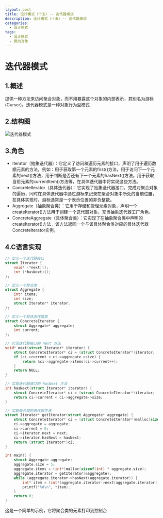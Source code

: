 ```yaml
---
layout: post
title: 设计模式（十五）-- 迭代器模式
description: 设计模式（十五）-- 迭代器模式
categories:
  - 设计模式
tags:
  - 设计模式
  - 面向对象
---
```


# 迭代器模式

## 1.概述

提供一种方法来访问聚合对象，而不用暴露这个对象的内部表示，其别名为游标(Cursor)。迭代器模式是一种对象行为型模式

## 2.结构图

![迭代器模式](https://kx-image.oss-cn-chengdu.aliyuncs.com/%E8%BF%AD%E4%BB%A3%E5%99%A8%E6%A8%A1%E5%BC%8F.png)

## 3.角色

- Iterator（抽象迭代器）：它定义了访问和遍历元素的接口，声明了用于遍历数据元素的方法，例如：用于获取第一个元素的first()方法，用于访问下一个元素的next()方法，用于判断是否还有下一个元素的hasNext()方法，用于获取当前元素的currentItem()方法等，在具体迭代器中将实现这些方法。
- ConcreteIterator（具体迭代器）：它实现了抽象迭代器接口，完成对聚合对象的遍历，同时在具体迭代器中通过游标来记录在聚合对象中所处的当前位置，在具体实现时，游标通常是一个表示位置的非负整数。
- Aggregate（抽象聚合类）：它用于存储和管理元素对象，声明一个createIterator()方法用于创建一个迭代器对象，充当抽象迭代器工厂角色。
- ConcreteAggregate（具体聚合类）：它实现了在抽象聚合类中声明的createIterator()方法，该方法返回一个与该具体聚合类对应的具体迭代器ConcreteIterator实例。

## 4.C语言实现

```c
// 定义一个迭代器接口
struct Iterator {
    void* (*next)();
    int (*hasNext)();
};

// 定义一个聚合类
struct Aggregate {
    int* items;
    int size;
    struct Iterator* iterator;
};

// 定义一个具体迭代器类
struct ConcreteIterator {
    struct Aggregate* aggregate;
    int current;
};

// 实现迭代器接口的 next 方法
void* next(struct Iterator* iterator) {
    struct ConcreteIterator* ci = (struct ConcreteIterator*)iterator;
    if (ci->current < ci->aggregate->size) {
        return &ci->aggregate->items[ci->current++];
    }
    return NULL;
}

// 实现迭代器接口的 hasNext 方法
int hasNext(struct Iterator* iterator) {
    struct ConcreteIterator* ci = (struct ConcreteIterator*)iterator;
    return ci->current < ci->aggregate->size;
}

// 实现聚合类的迭代器方法
struct Iterator* getIterator(struct Aggregate* aggregate) {
    struct ConcreteIterator* ci = (struct ConcreteIterator*)malloc(sizeof(struct ConcreteIterator));
    ci->aggregate = aggregate;
    ci->current = 0;
    ci->iterator.next = next;
    ci->iterator.hasNext = hasNext;
    return (struct Iterator*)ci;
}

int main() {
    struct Aggregate aggregate;
    aggregate.size = 5;
    aggregate.items = (int*)malloc(sizeof(int) * aggregate.size);
    aggregate.iterator = getIterator(&aggregate);
    while (aggregate.iterator->hasNext(aggregate.iterator)) {
        int* item = (int*)aggregate.iterator->next(aggregate.iterator);
        printf("%d\n", *item);
    }
    return 0;
}
```

这是一个简单的示例，它将聚合类的元素打印到控制台
